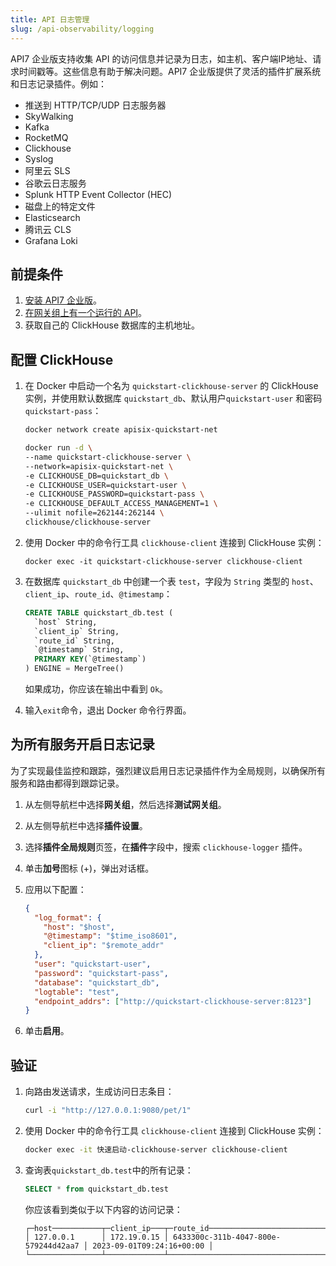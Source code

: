 ```yaml
---
title: API 日志管理
slug: /api-observability/logging
---
```


API7 企业版支持收集 API 的访问信息并记录为日志，如主机、客户端IP地址、请求时间戳等。这些信息有助于解决问题。API7 企业版提供了灵活的插件扩展系统和日志记录插件。例如：

- 推送到 HTTP/TCP/UDP 日志服务器
- SkyWalking
- Kafka
- RocketMQ
- Clickhouse
- Syslog
- 阿里云 SLS
- 谷歌云日志服务
- Splunk HTTP Event Collector (HEC)
- 磁盘上的特定文件
- Elasticsearch
- 腾讯云 CLS
- Grafana Loki

## 前提条件

1. [安装 API7 企业版](../getting-started/install-api7-ee.md)。
2. [在网关组上有一个运行的 API](../getting-started/launch-your-first-api.md)。
3. 获取自己的 ClickHouse 数据库的主机地址。

## 配置 ClickHouse

1. 在 Docker 中启动一个名为 `quickstart-clickhouse-server` 的 ClickHouse 实例，并使用默认数据库 `quickstart_db`、默认用户`quickstart-user` 和密码 `quickstart-pass`：

    ```bash
    docker network create apisix-quickstart-net

    docker run -d \
    --name quickstart-clickhouse-server \
    --network=apisix-quickstart-net \
    -e CLICKHOUSE_DB=quickstart_db \
    -e CLICKHOUSE_USER=quickstart-user \
    -e CLICKHOUSE_PASSWORD=quickstart-pass \
    -e CLICKHOUSE_DEFAULT_ACCESS_MANAGEMENT=1 \
    --ulimit nofile=262144:262144 \
    clickhouse/clickhouse-server
    ```

2. 使用 Docker 中的命令行工具 `clickhouse-client` 连接到 ClickHouse 实例：

    ```shell
    docker exec -it quickstart-clickhouse-server clickhouse-client
    ```

3. 在数据库 `quickstart_db` 中创建一个表 `test`，字段为 `String` 类型的 `host`、`client_ip`、`route_id`、`@timestamp`：

    ```sql
    CREATE TABLE quickstart_db.test (
      `host` String,
      `client_ip` String,
      `route_id` String,
      `@timestamp` String,
      PRIMARY KEY(`@timestamp`)
    ) ENGINE = MergeTree()
    ```

    如果成功，你应该在输出中看到 `Ok`。

4. 输入`exit`命令，退出 Docker 命令行界面。

## 为所有服务开启日志记录

为了实现最佳监控和跟踪，强烈建议启用日志记录插件作为全局规则，以确保所有服务和路由都得到跟踪记录。

1. 从左侧导航栏中选择**网关组**，然后选择**测试网关组**。
2. 从左侧导航栏中选择**插件设置**。
3. 选择**插件全局规则**页签，在**插件**字段中，搜索 `clickhouse-logger` 插件。
4. 单击**加号**图标 (+)，弹出对话框。
5. 应用以下配置：

    ```json
    {
      "log_format": {
        "host": "$host",
        "@timestamp": "$time_iso8601",
        "client_ip": "$remote_addr"
      },
      "user": "quickstart-user",
      "password": "quickstart-pass",
      "database": "quickstart_db",
      "logtable": "test",
      "endpoint_addrs": ["http://quickstart-clickhouse-server:8123"]
    }
    ```

6. 单击**启用**。

## 验证

1. 向路由发送请求，生成访问日志条目：

    ```bash
    curl -i "http://127.0.0.1:9080/pet/1" 
    ```

2. 使用 Docker 中的命令行工具 `clickhouse-client` 连接到 ClickHouse 实例：

    ```bash
    docker exec -it 快速启动-clickhouse-server clickhouse-client
    ```

3. 查询表`quickstart_db.test`中的所有记录：

    ```sql
    SELECT * from quickstart_db.test
    ```

    你应该看到类似于以下内容的访问记录：

    ```text
    ┌─host───────────┬─client_ip───┬─route_id─────────────────────────────┬─@timestamp────────────────┐
    │ 127.0.0.1      │ 172.19.0.15 │ 6433300c-311b-4047-800e-579244d42aa7 │ 2023-09-01T09:24:16+00:00 │
    └────────────────┴─────────────┴──────────────────────────────────────┴───────────────────────────┘
    ```
